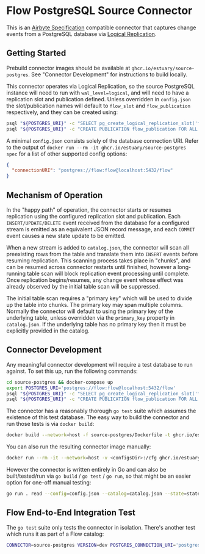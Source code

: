 Flow PostgreSQL Source Connector
================================

This is an [Airbyte Specification](https://docs.airbyte.io/understanding-airbyte/airbyte-specification)
compatible connector that captures change events from a PostgreSQL database via
[Logical Replication](https://www.postgresql.org/docs/current/logical-replication.html).

## Getting Started

Prebuild connector images should be available at `ghcr.io/estuary/source-postgres`. See
"Connector Development" for instructions to build locally.

This connector operates via Logical Replication, so the source PostgreSQL instance
will need to run with `wal_level=logical`, and will need to have a replication slot
and publication defined. Unless overridden in `config.json` the slot/publication names
will default to `flow_slot` and `flow_publication` respectively, and they can be
created using:

```bash
psql "${POSTGRES_URI}" -c "SELECT pg_create_logical_replication_slot('flow_slot', 'pgoutput');"
psql "${POSTGRES_URI}" -c "CREATE PUBLICATION flow_publication FOR ALL TABLES;"
```

A minimal `config.json` consists solely of the database connection URI. Refer to the
output of `docker run --rm -it ghcr.io/estuary/source-postgres spec` for a list of
other supported config options:

```json
{
  "connectionURI": "postgres://flow:flow@localhost:5432/flow"
}
```

## Mechanism of Operation

In the "happy path" of operation, the connector starts or resumes replication using
the configured replication slot and publication. Each `INSERT/UPDATE/DELETE` event
received from the database for a configured stream is emitted as an equivalent JSON
record message, and each `COMMIT` event causes a new state update to be emitted.

When a new stream is added to `catalog.json`, the connector will scan all preexisting
rows from the table and translate them into `INSERT` events before resuming replication.
This scanning process takes place in "chunks", and can be resumed across connector
restarts until finished, however a long-running table scan will block replication
event processing until complete. Once replication begins/resumes, any change event
whose effect was already observed by the initial table scan will be suppressed.

The initial table scan requires a "primary key" which will be used to divide up the
table into chunks. The primary key may span multiple columns. Normally the connector
will default to using the primary key of the underlying table, unless overridden via
the `primary_key` property in `catalog.json`. If the underlying table has no primary
key then it must be explicitly provided in the catalog.

## Connector Development

Any meaningful connector development will require a test database to run
against. To set this up, run the following commands:

```bash
cd source-postgres && docker-compose up
export POSTGRES_URI='postgres://flow:flow@localhost:5432/flow'
psql "${POSTGRES_URI}" -c "SELECT pg_create_logical_replication_slot('flow_slot', 'pgoutput');"
psql "${POSTGRES_URI}" -c "CREATE PUBLICATION flow_publication FOR ALL TABLES;"
```

The connector has a reasonably thorough `go test` suite which assumes the existence of
this test database. The easy way to build the connector and run those tests is via
`docker build`:

```bash
docker build --network=host -f source-postgres/Dockerfile -t ghcr.io/estuary/source-postgres:dev .
```

You can also run the resulting connector image manually:

```bash
docker run --rm -it --network=host -v <configsDir>:/cfg ghcr.io/estuary/source-postgres:dev read --config=/cfg/config.json --catalog=/cfg/catalog.json --state=/cfg/state.json
```

However the connector is written entirely in Go and can also be built/tested/run via
`go build` / `go test` / `go run`, so that might be an easier option for one-off
manual testing:

```bash
go run . read --config=config.json --catalog=catalog.json --state=state.json
```

## Flow End-to-End Integration Test

The `go test` suite only tests the connector in isolation. There's another test
which runs it as part of a Flow catalog:

```bash
CONNECTOR=source-postgres VERSION=dev POSTGRES_CONNECTION_URI='postgres://flow:flow@localhost:5432/flow' ./tests/run.sh
```
